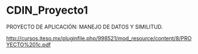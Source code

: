 # CDIN_Proyecto1
PROYECTO DE APLICACIÓN: MANEJO DE DATOS Y SIMILITUD.

http://cursos.iteso.mx/pluginfile.php/998521/mod_resource/content/8/PROYECTO%201c.pdf
